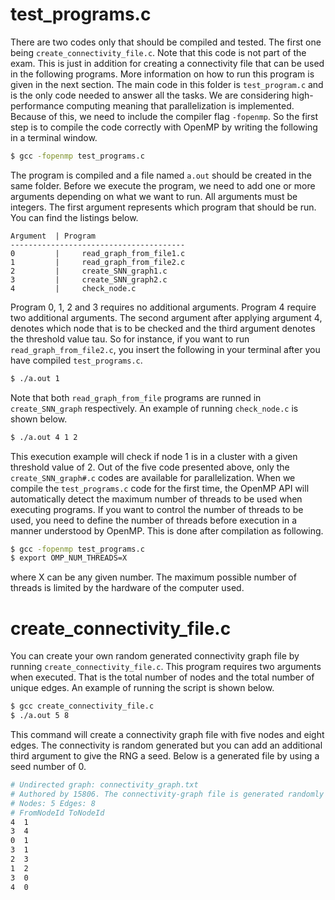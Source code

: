 # test_programs.c

There are two codes only that should be compiled and tested. The first one being `create_connectivity_file.c`. Note that this code is not part of the exam. This is just in addition for creating a connectivity file that can be used in the following programs. More information on how to run this program is given in the next section. The main code in this folder is `test_program.c` and is the only code needed to answer all the tasks. We are considering high-performance computing meaning that parallelization is implemented. Because of this, we need to include the compiler flag `-fopenmp`. So the first step is to compile the code correctly with OpenMP by writing the following in a terminal window.

```bash
$ gcc -fopenmp test_programs.c
```
The program is compiled and a file named `a.out` should be created in the same folder. Before we execute the program, we need to add one or more arguments depending on what we want to run. All arguments must be integers. The first argument represents which program that should be run. You can find the listings below.

```
Argument  |	Program
---------------------------------------
0         | 	read_graph_from_file1.c
1         | 	read_graph_from_file2.c
2         | 	create_SNN_graph1.c
3         | 	create_SNN_graph2.c
4         | 	check_node.c
```
Program 0, 1, 2 and 3 requires no additional arguments. Program 4 require two additional arguments. The second argument after applying argument 4, denotes which node that is to be checked and the third argument denotes the threshold value tau. So for instance, if you want to run `read_graph_from_file2.c`, you insert the following in your terminal after you have compiled `test_programs.c`.

```bash
$ ./a.out 1
```
Note that both `read_graph_from_file` programs are runned in `create_SNN_graph` respectively. An example of running `check_node.c` is shown below.

```bash
$ ./a.out 4 1 2
```
This execution example will check if node 1 is in a cluster with a given threshold value of 2. Out of the five code presented above, only the `create_SNN_graph#.c` codes are available for parallelization. When we compile the `test_programs.c` code for the first time, the OpenMP API will automatically detect the maximum number of threads to be used when executing programs. If you want to control the number of threads to be used, you need to define the number of threads before execution in a manner understood by OpenMP. This is done after compilation as following.

```bash
$ gcc -fopenmp test_programs.c
$ export OMP_NUM_THREADS=X
```
where X can be any given number. The maximum possible number of threads is limited by the hardware of the computer used.




# create_connectivity_file.c

You can create your own random generated connectivity graph file by running `create_connectivity_file.c`. This program requires two arguments when executed. That is the total number of nodes and the total number of unique edges. An example of running the script is shown below.

```bash
$ gcc create_connectivity_file.c
$ ./a.out 5 8
```
This command will create a connectivity graph file with five nodes and eight edges. The connectivity is random generated but you can add an additional third argument to give the RNG a seed. Below is a generated file by using a seed number of 0.


```bash
# Undirected graph: connectivity_graph.txt
# Authored by 15806. The connectivity-graph file is generated randomly based on the inserted number of nodes and edges. 
# Nodes: 5 Edges: 8
# FromNodeId ToNodeId
4  1
3  4
0  1
3  1
2  3
1  2
3  0
4  0
```




